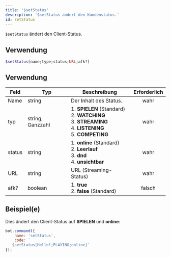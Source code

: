 ```yaml
---
title: '$setStatus'
description: '$setStatus ändert den Kundenstatus.'
id: setStatus
---
```


`$setStatus` ändert den Client-Status.

## Verwendung

```php
$setStatus[name;type;status;URL;afk?]
```

## Verwendung

| Feld   | Typ              | Beschreibung                                                                                                                                     | Erforderlich |
| ------ | ---------------- | ------------------------------------------------------------------------------------------------------------------------------------------------ |:------------:|
| Name   | string           | Der Inhalt des Status.                                                                                                                           |     wahr     |
| typ    | string, Ganzzahl | 1. **SPIELEN** (Standard) <br /> 2. **WATCHING** <br /> 3. **STREAMING** <br /> 4. **LISTENING** <br /> 5. **COMPETING** |     wahr     |
| status | string           | 1. **online** (Standard) <br /> 2. **Leerlauf** <br /> 3. **dnd** <br /> 4. **unsichtbar**                                     |     wahr     |
| URL    | string           | URL (Streaming-Status)                                                                                                                           |     wahr     |
| afk?   | boolean          | 1. **true** <br /> 2. **false** (Standard)                                                                                                 |    falsch    |

## Beispiel(e)

Dies ändert den Client-Status auf **SPIELEN** und **online**:

```javascript
bot.command({
    name: 'setStatus',
    code: `
   $setStatus[Hello!;PLAYING;online]`
});
```
